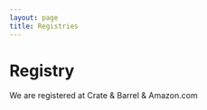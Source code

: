 ```yaml
---
layout: page
title: Registries
---
```


# Registry

We are registered at Crate & Barrel & Amazon.com

##
